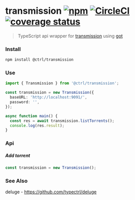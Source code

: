 # transmission [![npm](https://img.shields.io/npm/v/@ctrl/transmission.svg?maxAge=3600)](https://www.npmjs.com/package/@ctrl/transmission) [![CircleCI](https://circleci.com/gh/TypeCtrl/transmission.svg?style=svg)](https://circleci.com/gh/TypeCtrl/transmission) [![coverage status](https://codecov.io/gh/typectrl/transmission/branch/master/graph/badge.svg)](https://codecov.io/gh/typectrl/transmission)

> TypeScript api wrapper for [transmission](https://transmissionbt.com/) using [got](https://github.com/sindresorhus/got)

### Install

```bash
npm install @ctrl/transmission
```

### Use

```ts
import { Transmission } from '@ctrl/transmission';

const transmission = new Transmission({
  baseURL: 'http://localhost:9091/',
  password: '',
});

async function main() {
  const res = await transmission.listTorrents();
  console.log(res.result);
}
```

### Api

##### Add torrent
```ts
const transmission = new Transmission();
```

### See Also
deluge - https://github.com/typectrl/deluge
